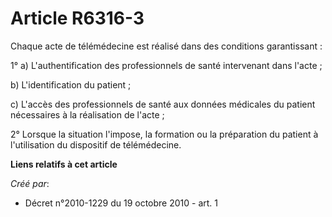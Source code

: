 # Article R6316-3

Chaque acte de télémédecine est réalisé dans des conditions garantissant : 

1° a) L'authentification des professionnels de santé intervenant dans l'acte ; 

b) L'identification du patient ; 

c) L'accès des professionnels de santé aux données médicales du patient nécessaires à la réalisation de l'acte ; 

2° Lorsque la situation l'impose, la formation ou la préparation du patient à l'utilisation du dispositif de télémédecine.

**Liens relatifs à cet article**

_Créé par_:

  - Décret n°2010-1229 du 19 octobre 2010 - art. 1
